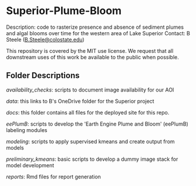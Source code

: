 # Superior-Plume-Bloom

Description: code to rasterize presence and absence of sediment plumes and algal blooms over time for the western area of Lake Superior
Contact: B Steele (B.Steele@colostate.edu)

This repository is covered by the MIT use license. We request that all downstream uses of this work be available to the public when possible.

## Folder Descriptions

*availability_checks*: scripts to document image availability for our AOI

*data*: this links to B's OneDrive folder for the Superior project

*docs*: this folder contains all files for the deployed site for this repo.

*eePlumB*: scripts to develop the 'Earth Engine Plume and Bloom' (eePlumB) labeling modules

*modeling*: scripts to apply supervised kmeans and create output from models

*preliminary_kmeans*: basic scripts to develop a dummy image stack for model development

*reports*: Rmd files for report generation


